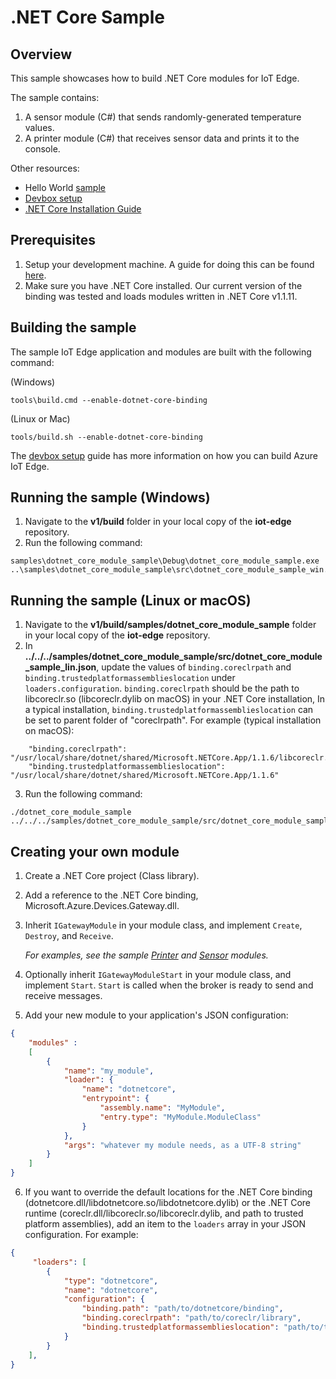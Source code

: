 .NET Core Sample
================

Overview
--------

This sample showcases how to build .NET Core modules for IoT Edge.

The sample contains:

1. A sensor module (C#) that sends randomly-generated temperature values.
2. A printer module (C#) that receives sensor data and prints it to the console.

Other resources:
- Hello World [sample](../hello_world/README.md)
- [Devbox setup](../../doc/devbox_setup.md)
- [.NET Core Installation Guide](https://www.microsoft.com/net/core)

Prerequisites
--------------
1. Setup your development machine. A guide for doing this can be found [here](../../doc/devbox_setup.md).
2. Make sure you have .NET Core installed. Our current version of the binding was tested and loads modules written in .NET Core v1.1.11.

Building the sample
-------------------
The sample IoT Edge application and modules are built with the following command:

(Windows)
```
tools\build.cmd --enable-dotnet-core-binding
```

(Linux or Mac)
```
tools/build.sh --enable-dotnet-core-binding
```

The [devbox setup](../../doc/devbox_setup.md) guide has more information on how you can build Azure IoT Edge.

Running the sample (Windows)
----------------------------
1. Navigate to the **v1/build** folder in your local copy of the **iot-edge** repository.
2. Run the following command:
```
samples\dotnet_core_module_sample\Debug\dotnet_core_module_sample.exe ..\samples\dotnet_core_module_sample\src\dotnet_core_module_sample_win.json
```

Running the sample (Linux or macOS)
----------------------------
1. Navigate to the **v1/build/samples/dotnet_core_module_sample** folder in your local copy of the **iot-edge** repository.
2. In **../../../samples/dotnet_core_module_sample/src/dotnet_core_module_sample_lin.json**, update the values of `binding.coreclrpath` and `binding.trustedplatformassemblieslocation` under `loaders.configuration`. `binding.coreclrpath` should be the path to libcoreclr.so (libcoreclr.dylib on macOS) in your .NET Core installation, In a typical installation, `binding.trustedplatformassemblieslocation` can be set to parent folder of "coreclrpath". For example (typical installation on macOS):
```
    "binding.coreclrpath": "/usr/local/share/dotnet/shared/Microsoft.NETCore.App/1.1.6/libcoreclr.dylib",
    "binding.trustedplatformassemblieslocation": "/usr/local/share/dotnet/shared/Microsoft.NETCore.App/1.1.6"
```
3. Run the following command:
```
./dotnet_core_module_sample ../../../samples/dotnet_core_module_sample/src/dotnet_core_module_sample_lin.json
```


Creating your own module
------------------------
1. Create a .NET Core project (Class library).
2. Add a reference to the .NET Core binding, Microsoft.Azure.Devices.Gateway.dll.
3. Inherit `IGatewayModule` in your module class, and implement `Create`, `Destroy`, and `Receive`.

   _For examples, see the sample [Printer](modules/PrinterModule/DotNetPrinterModule.cs) and [Sensor](modules/SensorModule/DotNetSensorModule.cs) modules._

4. Optionally inherit `IGatewayModuleStart` in your module class, and implement `Start`. `Start` is called when the broker is ready to send and receive messages.
5. Add your new module to your application's JSON configuration:
```json
{
    "modules" :
    [
        {
            "name": "my_module",
            "loader": {
                "name": "dotnetcore",
                "entrypoint": {
                    "assembly.name": "MyModule",
                    "entry.type": "MyModule.ModuleClass"
                }
            },
            "args": "whatever my module needs, as a UTF-8 string"
        }
    ]
}
```

6. If you want to override the default locations for the .NET Core binding (dotnetcore.dll/libdotnetcore.so/libdotnetcore.dylib) or the .NET Core runtime (coreclr.dll/libcoreclr.so/libcoreclr.dylib, and path to trusted platform assemblies), add an item to the `loaders` array in your JSON configuration. For example:
```json
{
     "loaders": [
        {
            "type": "dotnetcore",
            "name": "dotnetcore",
            "configuration": {
                "binding.path": "path/to/dotnetcore/binding",
                "binding.coreclrpath": "path/to/coreclr/library",
                "binding.trustedplatformassemblieslocation": "path/to/trusted/platform/assemblies"
            }
        }
    ],
}
```
